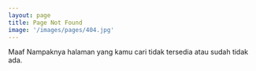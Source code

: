 ```yaml
---
layout: page
title: Page Not Found
image: '/images/pages/404.jpg'
---
```


Maaf Nampaknya halaman yang kamu cari tidak tersedia atau sudah tidak ada.
